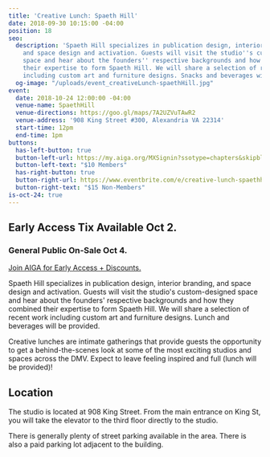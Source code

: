 ```yaml
---
title: 'Creative Lunch: Spaeth Hill'
date: 2018-09-30 10:15:00 -04:00
position: 18
seo:
  description: 'Spaeth Hill specializes in publication design, interior branding,
    and space design and activation. Guests will visit the studio''s custom-designed
    space and hear about the founders'' respective backgrounds and how they combined
    their expertise to form Spaeth Hill. We will share a selection of recent work
    including custom art and furniture designs. Snacks and beverages will be provided. '
  og-image: "/uploads/event_creativeLunch-spaethHill.jpg"
event:
  date: 2018-10-24 12:00:00 -04:00
  venue-name: SpaethHill
  venue-directions: https://goo.gl/maps/7A2UZVuTAwR2
  venue-address: '908 King Street #300, Alexandria VA 22314'
  start-time: 12pm
  end-time: 1pm
buttons:
  has-left-button: true
  button-left-url: https://my.aiga.org/MXSignin?ssotype=chapters&skipblacklist&returnurl=https%3A%2F%2Fdc.aiga.org%2Fevent%2Fcreative-lunch-spaethhill%2F%3Fredirect_source%3Deventbrite_register
  button-left-text: "$10 Members"
  has-right-button: true
  button-right-url: https://www.eventbrite.com/e/creative-lunch-spaethhill-tickets-50828089183
  button-right-text: "$15 Non-Members"
is-oct-24: true
---
```


## Early Access Tix Available Oct 2. 
### General Public On-Sale Oct 4.
[Join AIGA for Early Access + Discounts.](http://dc.aiga.org/membership/membership-rates/)


Spaeth Hill specializes in publication design, interior branding, and space design and activation. Guests will visit the studio's custom-designed space and hear about the founders' respective backgrounds and how they combined their expertise to form Spaeth Hill. We will share a selection of recent work including custom art and furniture designs. Lunch and beverages will be provided. 

Creative lunches are intimate gatherings that provide guests the opportunity to get a behind-the-scenes look at some of the most exciting studios and spaces across the DMV. Expect to leave feeling inspired and full (lunch will be provided)!

## Location
The studio is located at 908 King Street. From the main entrance on King St, you will take the elevator to the third floor directly to the studio.

There is generally plenty of street parking available in the area. There is also a paid parking lot adjacent to the building.
